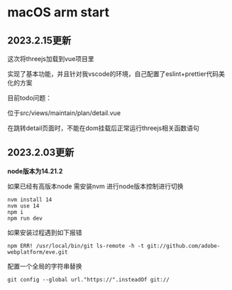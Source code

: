 # macOS arm start





## 2023.2.15更新

这次将threejs加载到vue项目里

实现了基本功能，并且针对我vscode的环境，自己配置了eslint+prettier代码美化的方案

目前todo问题：

位于src/views/maintain/plan/detail.vue 

在跳转detail页面时，不能在dom挂载后正常运行threejs相关函数语句



## 2023.2.03更新

**node版本为14.21.2**

如果已经有高版本node 需安装nvm  进行node版本控制进行切换

```shell
nvm install 14
nvm use 14
npm i
npm run dev
```
 如果安装过程遇到如下报错

```shell
npm ERR! /usr/local/bin/git ls-remote -h -t git://github.com/adobe-webplatform/eve.git
```

配置一个全局的字符串替换

```shell
git config --global url."https://".insteadOf git://
```

